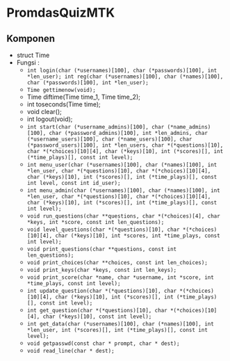 # PromdasQuizMTK

## Komponen
* struct Time
* Fungsi :
  - `int login(char (*usernames)[100], char (*passwords)[100], int *len_user);
int reg(char (*usernames)[100], char (*names)[100], char (*passwords)[100], int *len_user);`
  - `Time gettimenow(void);`
  - Time diftime(Time time_1, Time time_2);
  - int toseconds(Time time);
  - void clear();
  - int logout(void);
  - `int start(char (*username_admins)[100], char (*name_admins)[100], char (*password_admins)[100], int *len_admins, char (*username_users)[100], char (*name_users)[100], char (*password_users)[100], int *len_users, char *(*questions)[10], char *(*choices)[10][4], char (*keys)[10], int (*scores)[], int (*time_plays)[], const int level);`
  - `int menu_user(char (*usernames)[100], char (*names)[100], int *len_user, char *(*questions)[10], char *(*choices)[10][4], char (*keys)[10], int (*scores)[], int (*time_plays)[], const int level, const int id_user);`
  - `int menu_admin(char (*usernames)[100], char (*names)[100], int *len_user, char *(*questions)[10], char *(*choices)[10][4], char (*keys)[10], int (*scores)[], int (*time_plays)[], const int level);`
  - `void run_questions(char **questions, char *(*choices)[4], char *keys, int *score, const int len_questions);`
  - `void level_questions(char *(*questions)[10], char *(*choices)[10][4], char (*keys)[10], int *scores, int *time_plays, const int level);`
  - `void print_questions(char **questions, const int len_questions);`
  - `void print_choices(char **choices, const int len_choices);`
  - `void print_keys(char *keys, const int len_keys);`
  - `void print_score(char *name, char *username, int *score, int *time_plays, const int level);`
  - `int update_question(char *(*questions)[10], char *(*choices)[10][4], char (*keys)[10], int (*scores)[], int (*time_plays)[], const int level);`
  - `int get_question(char *(*questions)[10], char *(*choices)[10][4], char (*keys)[10], const int level);`
  - `int get_data(char (*usernames)[100], char (*names)[100], int *len_user, int (*scores)[], int (*time_plays)[], const int level);`
  - `void getpasswd(const char * prompt, char * dest);`
  - `void read_line(char * dest);`
